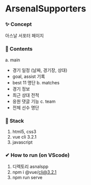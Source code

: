 # ArsenalSupporters

### ✨ Concept
아스날 서포터 페이지

### 🎁 Contents
a. main
  - 경기 일정 (날짜, 경기장, 상대)
  - goal, assist 기록
  - best 11 명단
b. matches
  - 경기 정보
  - 최근 상대 전적
  - 응원 댓글 기능
c. team
  - 전체 선수 명단

### 🔨 Stack
1. html5, css3
2. vue cli 3.2.1
3. javascript


### ✔ How to run (on VScode)
1. 디렉토리 asnalspp
2. npm i @vue/cli@3.2.1
3. npm run serve
